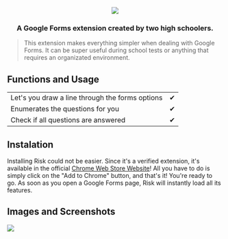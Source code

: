 <div align='center'>
 <img src='https://lh3.googleusercontent.com/5mugI8wVonPqg5A182xFJKBv2GWq91NloRqZFifHnsCb1X7Qexqm0FHW1CN4iXYKb0xyiGp_eA=w258-h100-rw' />
 <h3>
  A Google Forms extension created by two high schoolers.
 </h3>
</div>

> This extension makes everything simpler when dealing with Google Forms. It can be super useful during school tests or anything that requires an organizated environment.

## Functions and Usage

|                                                           |     |
| --------------------------------------------------------- | --- |
| Let's you draw a line through the forms options           | ✔   |
| Enumerates the questions for you                          | ✔   |
| Check if all questions are answered                       | ✔   |

## Instalation

Installing Risk could not be easier. Since it's a verified extension, it's available in the official [Chrome Web Store Website](https://chrome.google.com/webstore/detail/risk/akekmigldbmkkjihbcjkidlbfeihcnod "Chrome Web Store")!
All you have to do is simply click on the "Add to Chrome" button, and that's it! You're ready to go. As soon as you open a Google Forms page, Risk will instantly load all its features.

## Images and Screenshots

<img src='https://lh3.googleusercontent.com/8jNzgOOOB0ZWbQmTLl06MmTLT1L4nMsRUohniXw303uNeahbkD2Cg8xQUkQJ4adkny1IXkEY=w640-h400-e365-rj-sc0x00ffffff' />
